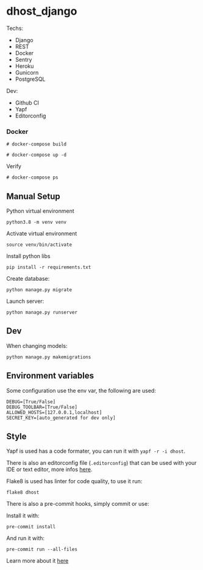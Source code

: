 # dhost_django

Techs:
- Django
- REST
- Docker
- Sentry
- Heroku
- Gunicorn
- PostgreSQL

Dev:
- Github CI
- Yapf
- Editorconfig

### Docker

```
# docker-compose build
```

```
# docker-compose up -d
```

Verify
```
# docker-compose ps
```

## Manual Setup

Python virtual environment
```
python3.8 -m venv venv
```

Activate virtual environment
```
source venv/bin/activate
```

Install python libs
```
pip install -r requirements.txt
```

Create database:
```
python manage.py migrate
```

Launch server:
```
python manage.py runserver
```

## Dev

When changing models:
```
python manage.py makemigrations
```

## Environment variables

Some configuration use the env var, the following are used:
```
DEBUG=[True/False]
DEBUG_TOOLBAR=[True/False]
ALLOWED_HOSTS=[127.0.0.1,localhost]
SECRET_KEY=[auto_generated for dev only]
```

## Style

Yapf is used has a code formater, you can run it with `yapf -r -i dhost`.

There is also an editorconfig file (`.editorconfig`) that can be used with your IDE or text editor, more infos [here](https://editorconfig.org/).

Flake8 is used has linter for code quality, to use it run:
```
flake8 dhost
```

There is also a pre-commit hooks, simply commit or use:

Install it with:
```
pre-commit install
```

And run it with:
```
pre-commit run --all-files
```

Learn more about it [here](https://pre-commit.com/)
